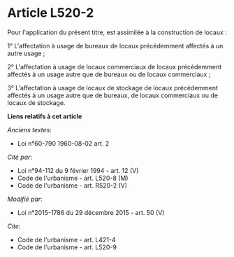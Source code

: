 # Article L520-2

Pour l'application du présent titre, est assimilée à la construction de locaux :

1° L'affectation à usage de bureaux de locaux précédemment affectés à un autre usage ;

2° L'affectation à usage de locaux commerciaux de locaux précédemment affectés à un usage autre que de bureaux ou de locaux
commerciaux ;

3° L'affectation à usage de locaux de stockage de locaux précédemment affectés à un usage autre que de bureaux, de locaux
commerciaux ou de locaux de stockage.

**Liens relatifs à cet article**

_Anciens textes_:

  - Loi n°60-790 1960-08-02 art. 2

_Cité par_:

  - Loi n°94-112 du 9 février 1994 - art. 12 (V)
  - Code de l'urbanisme - art. L520-8 (M)
  - Code de l'urbanisme - art. R520-2 (V)

_Modifié par_:

  - Loi n°2015-1786 du 29 décembre 2015 - art. 50 (V)

_Cite_:

  - Code de l'urbanisme - art. L421-4
  - Code de l'urbanisme - art. L520-9
